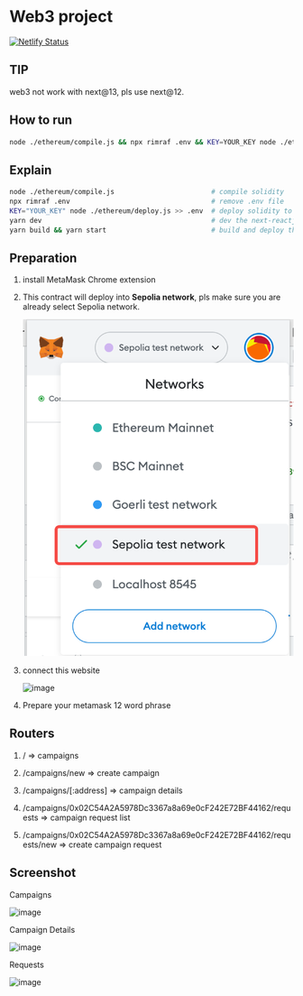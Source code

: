 # Web3 project

[![Netlify Status](https://api.netlify.com/api/v1/badges/d6704c51-7e81-40be-a171-7b338b183f14/deploy-status)](https://app.netlify.com/sites/delightful-valkyrie-f13641/deploys)

## TIP

web3 not work with next@13, pls use next@12.

## How to run

```sh
node ./ethereum/compile.js && npx rimraf .env && KEY=YOUR_KEY node ./ethereum/deploy.js >> .env && yarn dev
```

## Explain

```sh
node ./ethereum/compile.js                        # compile solidity
npx rimraf .env                                   # remove .env file
KEY="YOUR_KEY" node ./ethereum/deploy.js >> .env  # deploy solidity to online eth chain and get the online contract address and wirte down it into .env file.
yarn dev                                          # dev the next-reactjs web app
yarn build && yarn start                          # build and deploy the web app
```

## Preparation

1. install MetaMask Chrome extension

2. This contract will deploy into **Sepolia network**, pls make sure you are already select Sepolia network.

    ![network-select](./public/network-select.png)

3. connect this website

    ![image](https://user-images.githubusercontent.com/14355994/200105268-62747961-914b-4915-9151-0a9ed1a2229b.png)

4. Prepare your metamask 12 word phrase

## Routers

1. / => campaigns

2. /campaigns/new => create campaign

3. /campaigns/[:address] => campaign details

4. /campaigns/0x02C54A2A5978Dc3367a8a69e0cF242E72BF44162/requests => campaign request list

5. /campaigns/0x02C54A2A5978Dc3367a8a69e0cF242E72BF44162/requests/new => create campaign request

## Screenshot

Campaigns

![image](https://user-images.githubusercontent.com/14355994/200113643-f6483f60-9a3b-4ff5-a38e-9e86944880bc.png)

Campaign Details

![image](https://user-images.githubusercontent.com/14355994/200113652-39dfbd67-1fb6-4635-8650-d65352204981.png)

Requests

![image](https://user-images.githubusercontent.com/14355994/200113597-fe4f26fd-668e-466c-879d-3aa779a16112.png)



